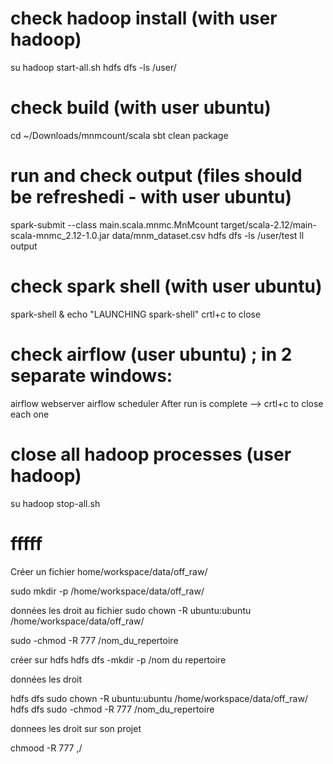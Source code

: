 # check hadoop install (with user hadoop)
su hadoop
start-all.sh
hdfs dfs -ls /user/

# check build (with user ubuntu)
cd ~/Downloads/mnmcount/scala
sbt clean package

# run and check output (files should be refreshedi - with user ubuntu)
spark-submit --class main.scala.mnmc.MnMcount target/scala-2.12/main-scala-mnmc_2.12-1.0.jar data/mnm_dataset.csv
hdfs dfs -ls /user/test
ll output

# check spark shell (with user ubuntu)
spark-shell & echo "LAUNCHING spark-shell"
crtl+c to close

# check airflow (user ubuntu) ; in 2 separate windows:
airflow webserver
airflow scheduler
After run is complete --> crtl+c to close each one

# close all hadoop processes (user hadoop)
su hadoop
stop-all.sh

# fffff
Créer un fichier home/workspace/data/off_raw/

sudo mkdir -p /home/workspace/data/off_raw/


données les droit au fichier 
sudo chown -R ubuntu:ubuntu /home/workspace/data/off_raw/

sudo -chmod -R 777 /nom_du_repertoire

créer sur hdfs 
hdfs dfs -mkdir -p /nom du repertoire

données les droit 

 hdfs dfs sudo chown -R ubuntu:ubuntu /home/workspace/data/off_raw/
hdfs dfs sudo -chmod -R 777 /nom_du_repertoire


donnees les droit sur son projet 

chmood -R 777 ,/

#


